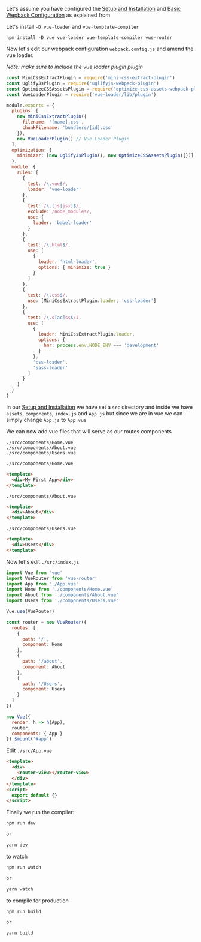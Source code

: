 Let's assume you have configured the [Setup and Installation](https://github.com/fordbedia/basic-webpack-configuration#setup-and-installation) and [Basic Wepback Configuration](https://github.com/fordbedia/basic-webpack-configuration#basic) as explained from

Let's install `-D vue-loader` and `vue-template-compiler`

```
npm install -D vue vue-loader vue-template-compiler vue-router
```

Now let's edit our webpack configuration `webpack.config.js` and amend the vue loader.

_Note: make sure to include the vue loader plugin plugin_

```javascript
const MiniCssExtractPlugin = require('mini-css-extract-plugin')
const UglifyJsPlugin = require('uglifyjs-webpack-plugin')
const OptimizeCSSAssetsPlugin = require('optimize-css-assets-webpack-plugin')
const VueLoaderPlugin = require('vue-loader/lib/plugin')

module.exports = {
  plugins: [
    new MiniCssExtractPlugin({
      filename: '[name].css',
      chunkFilename: 'bundlers/[id].css'
    }),
    new VueLoaderPlugin() // Vue Loader Plugin
  ],
  optimization: {
    minimizer: [new UglifyJsPlugin(), new OptimizeCSSAssetsPlugin({})]
  },
  module: {
    rules: [
      {
        test: /\.vue$/,
        loader: 'vue-loader'
      },
      {
        test: /\.(js|jsx)$/,
        exclude: /node_modules/,
        use: {
          loader: 'babel-loader'
        }
      },
      {
        test: /\.html$/,
        use: [
          {
            loader: 'html-loader',
            options: { minimize: true }
          }
        ]
      },
      {
        test: /\.css$/,
        use: [MiniCssExtractPlugin.loader, 'css-loader']
      },
      {
        test: /\.s[ac]ss$/i,
        use: [
          {
            loader: MiniCssExtractPlugin.loader,
            options: {
              hmr: process.env.NODE_ENV === 'development'
            }
          },
          'css-loader',
          'sass-loader'
        ]
      }
    ]
  }
}
```

In our [Setup and Installation](/README.md) we have set a `src` directory and inside we have `assets`, `components`, `index.js` and `App.js` but since we are in vue we can simply change `App.js` to `App.vue`

We can now add vue files that will serve as our routes components

```
./src/components/Home.vue
./src/components/About.vue
./src/components/Users.vue
```

`./src/components/Home.vue`

```html
<template>
  <div>My First App</div>
</template>
```

`./src/components/About.vue`

```html
<template>
  <div>About</div>
</template>
```

`./src/components/Users.vue`

```html
<template>
  <div>Users</div>
</template>
```

Now let's edit `./src/index.js`

```javascript
import Vue from 'vue'
import VueRouter from 'vue-router'
import App from './App.vue'
import Home from './components/Home.vue'
import About from './components/About.vue'
import Users from './components/Users.vue'

Vue.use(VueRouter)

const router = new VueRouter({
  routes: [
    {
      path: '/',
      component: Home
    },
    {
      path: '/about',
      component: About
    },
    {
      path: '/Users',
      component: Users
    }
  ]
})

new Vue({
  render: h => h(App),
  router,
  components: { App }
}).$mount('#app')
```

Edit `./src/App.vue`

```html
<template>
  <div>
    <router-view></router-view>
  </div>
</template>
<script>
  export default {}
</script>
```

Finally we run the compiler:

```javascript
npm run dev

or

yarn dev

```

to watch

```javascript
npm run watch

or

yarn watch
```

to compile for production

```javascript
npm run build

or

yarn build
```
